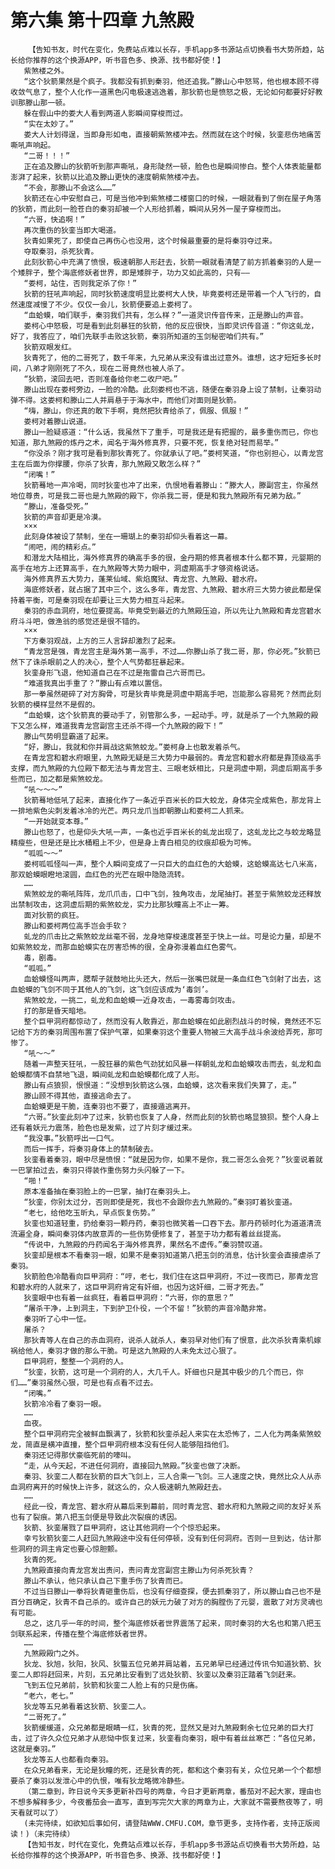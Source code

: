 # 第六集 第十四章 九煞殿
        【告知书友，时代在变化，免费站点难以长存，手机app多书源站点切换看书大势所趋，站长给你推荐的这个换源APP，听书音色多、换源、找书都好使！】
       紫煞楼之外。
       “这个狄箭果然是个疯子。我都没有抓到秦羽，他还追我。”滕山心中怒骂，他也根本顾不得收敛气息了，整个人化作一道黑色闪电极速逃逸着，那狄箭也是愤怒之极，无论如何都要好好教训那滕山那一顿。
       躲在假山中的娄大人看到两道人影瞬间穿梭而过。
       “实在太妙了。”
       娄大人计划得逞，当即身形如电，直接朝紫煞楼冲去。然而就在这个时候，狄銮悲伤地痛苦嘶吼声响起。
       “二哥！！！”
       正在追及滕山的狄箭听到那声嘶吼，身形陡然一顿，脸色也是瞬间惨白。整个人体表能量都澎湃了起来，狄箭以比追及滕山更快的速度朝紫煞楼冲去。
       “不会，那滕山不会这么……”
       狄箭还在心中安慰自己，可是当他冲到紫煞楼二楼窗口的时候，一眼就看到了倒在屋子角落的狄箭，而此刻一脸苍白的秦羽却被一个人形给抓着，瞬间从另外一屋子穿梭而出。
       “六哥，快追啊！”
       再次重伤的狄銮当即大喝道。
       狄青如果死了，即使自己再伤心也没用，这个时候最重要的是将秦羽夺过来。
       夺取秦羽，杀死狄青。
       此刻狄箭心中充满了愤恨，极速朝那人形赶去，狄箭一眼就看清楚了前方抓着秦羽的人是一个矮胖子，整个海底修妖者世界，即是矮胖子，功力又如此高的，只有——
       “娄柯，站住，否则我定杀了你！”
       狄箭的狂吼声响起，同时狄箭速度明显比娄柯大人快，毕竟娄柯还是带着一个人飞行的，自然速度减慢了不少。仅仅一会儿，狄箭便要追上娄柯了。
       “血蛤蟆，咱们联手，秦羽我们共有，怎么样？”一道灵识传音传来，正是滕山的声音。
       娄柯心中怒极，可是看到此刻暴狂的狄箭，他的反应很快，当即灵识传音道：“你这虬龙，好了，我答应了，咱们先联手击败这狄箭，秦羽所知道的玉剑秘密咱们共有。”
       狄箭双眼发红。
       狄青死了，他的二哥死了，数千年来，九兄弟从来没有谁出过意外。谁想，这才短短多长时间，八弟才刚刚死了不久，现在二哥竟然也被人杀了。
       “狄箭，滚回去吧，否则准备给你老二收尸吧。”
       滕山出现在娄柯旁边，一脸的冷酷。此刻娄柯也不逃，随便在秦羽身上设了禁制，让秦羽动弹不得。这娄柯和滕山二人并肩悬于于海水中，而他们对面则是狄箭。
       “嗨，滕山，你还真的敢下手啊，竟然把狄青给杀了，佩服、佩服！”
       娄柯对着滕山说道。
       滕山一脸疑惑道：“什么话，我虽然下了重手，可是我还是有把握的，最多重伤而已，你也知道，那九煞殿的炼丹之术，闻名于海外修真界，只要不死，恢复绝对轻而易举。”
       “你没杀？刚才我可是看到那狄青死了。你就承认了吧。”娄柯笑道，“你也别担心，以青龙宫主在后面为你撑腰，你杀了狄青，那九煞殿又敢怎么样？”
       “闭嘴！”
       狄箭蓦地一声冷喝，同时狄銮也冲了出来，仇恨地看着滕山：“滕大人，滕副宫主，你虽然地位尊贵，可是我二哥也是九煞殿的殿下，你杀我二哥，便是和我九煞殿所有兄弟为敌。”
       “滕山，准备受死。”
       狄箭的声音却更是冷漠。
       ×××
       此刻身体被设了禁制，坐在一珊瑚上的秦羽却仰头看着这一幕。
       “闹吧，闹的精彩点。”
       和潜龙大陆相比，海外修真界的确高手多的很，金丹期的修真者根本什么都不算，元婴期的高手在地方上还算高手，在九煞殿等大势力眼中，洞虚期高手才够资格说话。
       海外修真界五大势力，蓬莱仙域、紫焰魔狱、青龙宫、九煞殿、碧水府。
       海底修妖者，就占据了其中三个，这么多年，青龙宫、九煞殿、碧水府三大势力彼此都是保持着平衡，可是秦羽现在却要让三大势力相互斗起来。
       秦羽的赤血洞府，地位要提高。毕竟受到最近的九煞殿压迫，所以先让九煞殿和青龙宫碧水府斗斗吧，做渔翁的感觉还是很不错的。
       ×××
       下方秦羽观战，上方的三人言辞却激烈了起来。
       “青龙宫是强，青龙宫主是海外第一高手，不过……你滕山杀了我二哥，那，你必死。”狄箭已然下了诛杀眼前之人的决心，整个人气势都狂暴起来。
       狄銮身形飞退，他知道自己在不过是拖雷自己六哥而已。
       “难道我真出手重了？”滕山有点难以置信。
       那一拳虽然砸碎了对方胸骨，可是狄青毕竟是洞虚中期高手吧，岂能那么容易死？然而此刻狄箭的模样显然不是假的。
       “血蛤蟆，这个狄箭真的要动手了，别管那么多，一起动手。哼，就是杀了一个九煞殿的殿下又怎么样，难道我青龙宫副宫主还杀不得一个九煞殿的殿下！”
       滕山气势明显霸道了起来。
       “好，滕山，我就和你并肩战这紫煞蛟龙。”娄柯身上也散发着杀气。
       在青龙宫和碧水府眼里，九煞殿无疑是三大势力中最弱的。青龙宫和碧水府都是靠顶级高手支撑，而九煞殿的九位殿下都无法与青龙宫主、三眼老妖相比，只是洞虚中期，洞虚后期高手多些而已，加之都是紫煞蛟龙。
       “吼～～～”
       狄箭蓦地低吼了起来，直接化作了一条近乎百米长的巨大蛟龙，身体完全成紫色，那龙背上一排地紫色尖刺发着冰冷的光芒。两只龙爪当即朝滕山和娄柯二人抓来。
       “一开始就变本尊。”
       滕山也怒了，也是仰头大吼一声，一条也近乎百米长的虬龙出现了，这虬龙比之与蛟龙略显精瘦些，但是还是比水桶粗上不少，但是身上青白相见的纹痕却极为可怖。
       “呱呱～～”
       娄柯呱呱怪叫一声，整个人瞬间变成了一只巨大的血红色的大蛤蟆，这蛤蟆高达七八米高，那双蛤蟆眼瞪地滚圆，血红色的光芒在眼中隐隐流转。
       ……
       紫煞蛟龙的嘶吼阵阵，龙爪爪击，口中飞剑，独角攻击，龙尾抽打。甚至于紫煞蛟龙还释放出禁制攻击，这洞虚后期的紫煞蛟龙，实力比那狄瞳高上不止一筹。
       面对狄箭的疯狂。
       滕山和娄柯两位高手岂会手软？
       虬龙的爪击比之紫煞蛟龙丝毫不弱，龙身地穿梭速度甚至于快上一丝。可是论力量，却是不如紫煞蛟龙，而那血蛤蟆实在厉害恐怖的很，全身弥漫着血红色雾气。
       毒，剧毒。
       “呱呱。”
       血蛤蟆怪叫两声，腮帮子就鼓地比头还大，然后一张嘴巴就是一条血红色飞剑射了出去，这血蛤蟆的飞剑不同于其他人的飞剑，这飞剑应该成为‘毒剑’。
       紫煞蛟龙，一挑二，虬龙和血蛤蟆一近身攻击，一毒雾毒剑攻击。
       打的那是昏天暗地。
       整个巨甲洞府都惊动了，然而没有人敢靠近，那血蛤蟆在如此剧烈战斗的时候，竟然还不忘记给下方的秦羽周围布置了保护气罩，如果秦羽这个重要人物被三大高手战斗余波给弄死，那可惨了。
       “吼～～”
       随着一声整天狂吼，一股狂暴的紫色气劲犹如风暴一样朝虬龙和血蛤蟆攻击而去，虬龙和血蛤蟆都情不自禁地飞退，瞬间虬龙和血蛤蟆都化成了人形。
       滕山有点狼狈，恨恨道：“没想到狄箭这么强，血蛤蟆，这次看来我们失算了，走。”
       滕山顾不得其他，直接逃命去了。
       血蛤蟆更是干脆，连秦羽也不要了，直接遁逃离开。
       “六哥。”狄銮此刻冲了过来，狄箭也恢复了人身，然而此刻的狄箭也略显狼狈。整个人身上还有着妖元力震荡，脸色也是发紫，过了片刻才缓过来。
       “我没事。”狄箭呼出一口气。
       而后一挥手，将秦羽身体上的禁制破去。
       狄銮看着秦羽，眼中尽是愤恨：“就是因为你，如果不是你，我二哥怎么会死？”狄銮说着就一巴掌拍过去，秦羽只得装作重伤努力头闪躲了一下。
       “啪！”
       原本准备抽在秦羽脸上的一巴掌，抽打在秦羽头上。
       “狄銮，你别太过分，否则即使是死，我也不会跟你去九煞殿的。”秦羽盯着狄銮道。
       “老七，给他吃玉昕丸，早点恢复伤势。”
       狄銮也知道轻重，扔给秦羽一颗丹药，秦羽也微笑着一口吞下去。那丹药顿时化为道道清流流遍全身，瞬间秦羽体内故意弄的一些伤势便修复了，甚至于功力都有着丝丝提高。
       “传说中，九煞殿的丹药闻名于海外修真界，果然名不虚传。”秦羽赞叹道。
       狄銮却是根本不看秦羽一眼，如果不是秦羽知道第八把玉剑的消息，估计狄銮会直接虐杀了秦羽。
       狄箭脸色冷酷看向巨甲洞府：“哼，老七，我们住在这巨甲洞府，不过一夜而已，那青龙宫和碧水府的人就来了，这巨甲洞府肯定有奸细，也因为这奸细，二哥才死去。”
       狄銮眼中也有着一丝疯狂，看着巨甲洞府：“六哥，你的意思？”
       “屠杀干净，上到洞主，下到护卫仆役，一个不留！”狄箭的声音冷酷非常。
       秦羽听了心中一怔。
       屠杀？
       那狄青等人在自己的赤血洞府，说杀人就杀人，秦羽早对他们有了恨意，此次杀狄青乘机嫁祸给他人，秦羽才做的那么干脆。可是这九煞殿的人未免太过心狠了。
       巨甲洞府，整整一个洞府的人。
       “狄銮，狄箭，这可是一个洞府的人，大几千人。奸细也只是其中极少的几个而已，你们……”秦羽虽然心狠，可是也有点看不过去。
       “闭嘴。”
       狄箭冷冷看了秦羽一眼。
       ……
       血夜。
       整个巨甲洞府完全被鲜血飘满了，狄箭和狄銮杀起人来实在太恐怖了，二人化为两条紫煞蛟龙，简直是横冲直撞，整个巨甲洞府根本没有任何人能够阻挡他们。
       秦羽还记得那伏豪临死前的嚎叫。
       “走，从今天起，不进任何洞府，直接回九煞殿。”狄銮也做了决断。
       秦羽、狄銮二人都在狄箭的巨大飞剑上，三人合乘一飞剑。三人速度之快，竟然比众人从赤血洞府离开的时候快上许多，就这么的，众人极速朝九煞殿赶去。
       ……
       经此一役，青龙宫、碧水府从幕后来到幕前，同时青龙宫、碧水府和九煞殿之间的友好关系也有了裂痕。第八把玉剑便是导致此次裂痕的诱因。
       狄箭、狄銮屠戮了巨甲洞府，这让其他洞府一个个惊恐起来。
       幸亏狄箭狄銮二人赶回九煞殿途中没有任何停顿，没有到任何洞府。否则一旦到达，估计那些洞府的洞主肯定也要心惊胆颤。
       狄青的死。
       九煞殿直接向青龙宫发出责问，责问青龙宫副宫主滕山为何杀死狄青？
       滕山不承认，他只承认自己下重手伤了狄青而已。
       不过当日滕山一拳将狄青砸重伤后，也没有仔细查探，便去抓秦羽了，所以滕山自己也不是百分百确定，狄青不自己杀的。或许自己的妖元力破了对方的胸膛伤了元婴，震散了对方灵魂也有可能。
       总之，这几乎一年的时间，整个海底修妖者世界震荡了起来，同时秦羽的大名也和第八把玉剑联系起来，传播在整个海底修妖者世界。
       ……
       九煞殿殿门之外。
       狄龙、狄旭，狄阳，狄风、狄螚五位兄弟并肩站着，五兄弟早已经通过传讯令知道狄箭、狄銮二人即将赶回来，片刻，五兄弟比安看到了远处狄箭、狄銮以及秦羽正踏着飞剑赶来。
       飞到五位兄弟前，狄箭和狄銮二人脸上有的只是伤痛。
       “老六，老七。”
       狄龙等五兄弟看着这狄箭、狄銮二人。
       “二哥死了。”
       狄箭缓缓道，众兄弟都是眼睛一红，狄青的死，显然又是对九煞殿剩余七位兄弟的巨大打击，过了许久众位兄弟才从悲恸中恢复过来，狄銮看向秦羽，眼中有着丝丝寒芒：“各位兄弟，这就是秦羽。”
       狄龙等五人也都看向秦羽。
       在众兄弟看来，无论是狄瞳的死，还是狄青的死，都和这个秦羽有关，众位兄弟一个个都想要杀了秦羽以发泄心中的仇恨，唯有狄龙略微冷静些。
       （第二章到，昨日说今天多更新补四号的两章，今日才更新两章，番茄对不起大家，理由也不想多解释多少，今夜番茄会一直写，直到写完欠大家的两章为止，大家就不需要熬夜等了，明天看就可以了）
       (未完待续，如欲知后事如何，请登陆WWW.CMFU.COM，章节更多，支持作者，支持正版阅读！)（未完待续）
       【告知书友，时代在变化，免费站点难以长存，手机app多书源站点切换看书大势所趋，站长给你推荐的这个换源APP，听书音色多、换源、找书都好使！】
